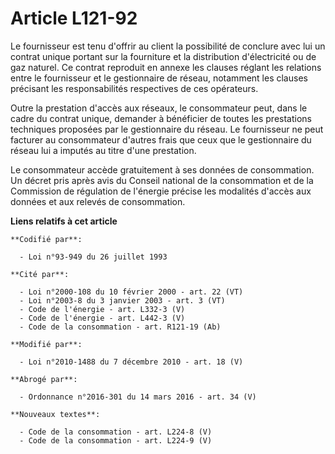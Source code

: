 # Article L121-92

Le fournisseur est tenu d'offrir au client la possibilité de conclure avec lui un contrat unique portant sur la fourniture et
la distribution d'électricité ou de gaz naturel. Ce contrat reproduit en annexe les clauses réglant les relations entre le
fournisseur et le gestionnaire de réseau, notamment les clauses précisant les responsabilités respectives de ces opérateurs.

Outre la prestation d'accès aux réseaux, le consommateur peut, dans le cadre du contrat unique, demander à bénéficier de
toutes les prestations techniques proposées par le gestionnaire du réseau. Le fournisseur ne peut facturer au consommateur
d'autres frais que ceux que le gestionnaire du réseau lui a imputés au titre d'une prestation.

Le consommateur accède gratuitement à ses données de consommation. Un décret pris après avis du Conseil national de la
consommation et de la Commission de régulation de l'énergie précise les modalités d'accès aux données et aux relevés de
consommation.

**Liens relatifs à cet article**

	**Codifié par**:

	  - Loi n°93-949 du 26 juillet 1993

	**Cité par**:

	  - Loi n°2000-108 du 10 février 2000 - art. 22 (VT)
	  - Loi n°2003-8 du 3 janvier 2003 - art. 3 (VT)
	  - Code de l'énergie - art. L332-3 (V)
	  - Code de l'énergie - art. L442-3 (V)
	  - Code de la consommation - art. R121-19 (Ab)

	**Modifié par**:

	  - Loi n°2010-1488 du 7 décembre 2010 - art. 18 (V)

	**Abrogé par**:

	  - Ordonnance n°2016-301 du 14 mars 2016 - art. 34 (V)

	**Nouveaux textes**:

	  - Code de la consommation - art. L224-8 (V)
	  - Code de la consommation - art. L224-9 (V)
